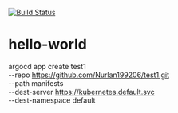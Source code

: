 [![Build Status](https://travis-ci.org/Nurlan199206/hello-world.svg?branch=master)](https://travis-ci.org/Nurlan199206/hello-world)


# hello-world


argocd app create test1 \
--repo https://github.com/Nurlan199206/test1.git \
--path manifests \
--dest-server https://kubernetes.default.svc \
--dest-namespace default
